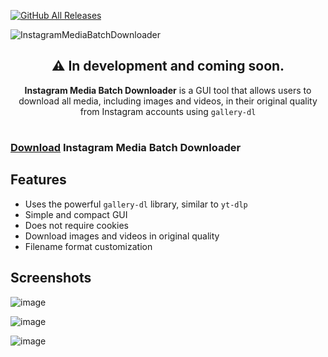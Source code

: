 [![GitHub All Releases](https://img.shields.io/github/downloads/afkarxyz/Instagram-Media-Batch-Downloader/total?style=for-the-badge)](https://github.com/afkarxyz/Instagram-Media-Batch-Downloader/releases)

![InstagramMediaBatchDownloader](https://github.com/user-attachments/assets/e651f008-5516-4fb2-bb35-cd1a10027193)

<div align="center">
<h2>⚠️ In development and coming soon.</h2>
</div>

<div align="center">
<b>Instagram Media Batch Downloader</b> is a GUI tool that allows users to download all media, including images and videos, in their original quality from Instagram accounts using <code>gallery-dl</code>
</div>

#

### [Download](https://github.com/afkarxyz/Instagram-Media-Batch-Downloader/releases/download/v1.0/InstagramMediaBatchDownloader.exe) Instagram Media Batch Downloader

## Features

- Uses the powerful `gallery-dl` library, similar to `yt-dlp`  
- Simple and compact GUI
- Does not require cookies
- Download images and videos in original quality
- Filename format customization
  
## Screenshots

![image](https://github.com/user-attachments/assets/e336a1f3-0204-4af2-8085-e40f89194e42)

![image](https://github.com/user-attachments/assets/215395b6-5990-4f0a-b173-790999e47253)

![image](https://github.com/user-attachments/assets/15f62b34-ce2a-4b1b-b359-4e2f890b807d)
